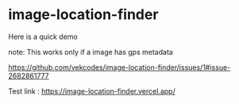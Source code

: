 ﻿# image-location-finder

Here is a quick demo

note: This works only if a image has gps metadata

https://github.com/vekcodes/image-location-finder/issues/1#issue-2682861777


Test link : https://image-location-finder.vercel.app/
